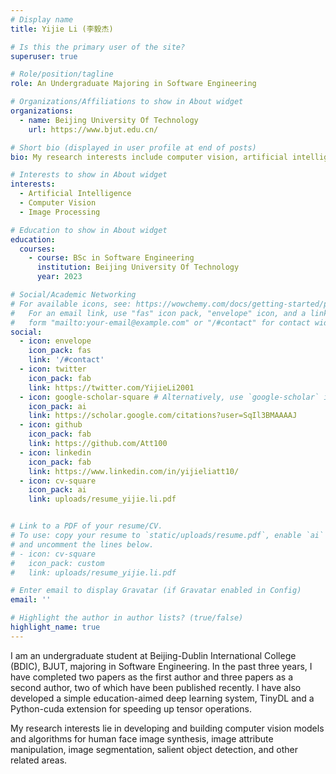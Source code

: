 ```yaml
---
# Display name
title: Yijie Li (李毅杰)

# Is this the primary user of the site?
superuser: true

# Role/position/tagline
role: An Undergraduate Majoring in Software Engineering

# Organizations/Affiliations to show in About widget
organizations:
  - name: Beijing University Of Technology
    url: https://www.bjut.edu.cn/

# Short bio (displayed in user profile at end of posts)
bio: My research interests include computer vision, artificial intelligence and image processing.

# Interests to show in About widget
interests:
  - Artificial Intelligence
  - Computer Vision
  - Image Processing

# Education to show in About widget
education:
  courses:
    - course: BSc in Software Engineering
      institution: Beijing University Of Technology
      year: 2023

# Social/Academic Networking
# For available icons, see: https://wowchemy.com/docs/getting-started/page-builder/#icons
#   For an email link, use "fas" icon pack, "envelope" icon, and a link in the
#   form "mailto:your-email@example.com" or "/#contact" for contact widget.
social:
  - icon: envelope
    icon_pack: fas
    link: '/#contact'
  - icon: twitter
    icon_pack: fab
    link: https://twitter.com/YijieLi2001
  - icon: google-scholar-square # Alternatively, use `google-scholar` icon from `ai` icon pack
    icon_pack: ai
    link: https://scholar.google.com/citations?user=SqIl3BMAAAAJ
  - icon: github
    icon_pack: fab
    link: https://github.com/Att100
  - icon: linkedin
    icon_pack: fab
    link: https://www.linkedin.com/in/yijieliatt10/
  - icon: cv-square
    icon_pack: ai
    link: uploads/resume_yijie.li.pdf


# Link to a PDF of your resume/CV.
# To use: copy your resume to `static/uploads/resume.pdf`, enable `ai` icons in `params.toml`,
# and uncomment the lines below.
# - icon: cv-square
#   icon_pack: custom
#   link: uploads/resume_yijie.li.pdf

# Enter email to display Gravatar (if Gravatar enabled in Config)
email: ''

# Highlight the author in author lists? (true/false)
highlight_name: true
---
```


I am an undergraduate student at Beijing-Dublin International College (BDIC), BJUT, majoring in Software Engineering. In the past three years, I have completed two papers as the first author and three papers as a second author, two of which have been published recently. I have also developed a simple education-aimed deep learning system, TinyDL and a Python-cuda extension for speeding up tensor operations.

My research interests lie in developing and building computer vision models and algorithms for human face image synthesis, image attribute manipulation, image segmentation, salient object detection, and other related areas.

